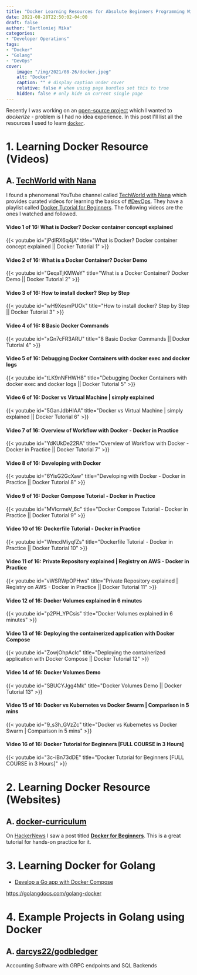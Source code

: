 ```yaml
---
title: "Docker Learning Resources for Absolute Beginners Programming With Golang"
date: 2021-08-28T22:50:02-04:00
draft: false
author: "Bartlomiej Mika"
categories:
- "Developer Operations"
tags:
- "Docker"
- "Golang"
- "DevOps"
cover:
    image: "/img/2021/08-26/docker.jpeg"
    alt: "Docker"
    caption: "" # display caption under cover
    relative: false # when using page bundles set this to true
    hidden: false # only hide on current single page
---
```



Recently I was working on an [open-source project](https://github.com/over55/workery-server) which I wanted to *dockerize* - problem is I had no idea experience. In this post I'll list all the resources I used to learn [`docker`](https://www.docker.com/).

<!--more-->

# 1. Learning Docker Resource (Videos)

## A. [TechWorld with Nana](youtube.com/c/TechWorldwithNana/videos)

I found a phenomenal YouTube channel called [TechWorld with Nana](youtube.com/c/TechWorldwithNana/videos) which provides curated videos for learning the basics of [#DevOps](/tags/devops/). They have a playlist called [Docker Tutorial for Beginners](https://www.youtube.com/playlist?list=PLy7NrYWoggjzfAHlUusx2wuDwfCrmJYcs). The following videos are the ones I watched and followed.

#### Video 1 of 16: What is Docker? Docker container concept explained
{{< youtube id="jPdIRX6q4jA" title="What is Docker? Docker container concept explained || Docker Tutorial 1" >}}

#### Video 2 of 16: What is a Docker Container? Docker Demo
{{< youtube id="GeqaTjKMWeY" title="What is a Docker Container? Docker Demo || Docker Tutorial 2" >}}

#### Video 3 of 16: How to install docker? Step by Step
{{< youtube id="wH9XesmPUOk" title="How to install docker? Step by Step || Docker Tutorial 3" >}}

#### Video 4 of 16: 8 Basic Docker Commands
{{< youtube id="xGn7cFR3ARU" title="8 Basic Docker Commands || Docker Tutorial 4" >}}

#### Video 5 of 16: Debugging Docker Containers with docker exec and docker logs
{{< youtube id="tLK9nNFHWH8" title="Debugging Docker Containers with docker exec and docker logs || Docker Tutorial 5" >}}

#### Video 6 of 16: Docker vs Virtual Machine | simply explained
{{< youtube id="5GanJdbHlAA" title="Docker vs Virtual Machine | simply explained || Docker Tutorial 6" >}}

#### Video 7 of 16: Overview of Workflow with Docker - Docker in Practice
{{< youtube id="YdKUkDe22RA" title="Overview of Workflow with Docker - Docker in Practice || Docker Tutorial 7" >}}

#### Video 8 of 16: Developing with Docker
{{< youtube id="6YisG2GcXaw" title="Developing with Docker - Docker in Practice || Docker Tutorial 8" >}}

#### Video 9 of 16: Docker Compose Tutorial - Docker in Practice
{{< youtube id="MVIcrmeV_6c" title="Docker Compose Tutorial - Docker in Practice || Docker Tutorial 9" >}}

#### Video 10 of 16: Dockerfile Tutorial - Docker in Practice
{{< youtube id="WmcdMiyqfZs" title="Dockerfile Tutorial - Docker in Practice || Docker Tutorial 10" >}}

#### Video 11 of 16: Private Repository explained | Registry on AWS - Docker in Practice
{{< youtube id="vWSRWpOPHws" title="Private Repository explained | Registry on AWS - Docker in Practice || Docker Tutorial 11" >}}

#### Video 12 of 16: Docker Volumes explained in 6 minutes
{{< youtube id="p2PH_YPCsis" title="Docker Volumes explained in 6 minutes" >}}

#### Video 13 of 16: Deploying the containerized application with Docker Compose
{{< youtube id="ZowjOhpAcIc" title="Deploying the containerized application with Docker Compose || Docker Tutorial 12" >}}

#### Video 14 of 16: Docker Volumes Demo
{{< youtube id="SBUCYJgg4Mk" title="Docker Volumes Demo || Docker Tutorial 13" >}}

#### Video 15 of 16: Docker vs Kubernetes vs Docker Swarm | Comparison in 5 mins
{{< youtube id="9_s3h_GVzZc" title="Docker vs Kubernetes vs Docker Swarm | Comparison in 5 mins" >}}

#### Video 16 of 16: Docker Tutorial for Beginners [FULL COURSE in 3 Hours]
{{< youtube id="3c-iBn73dDE" title="Docker Tutorial for Beginners [FULL COURSE in 3 Hours]" >}}

# 2. Learning Docker Resource (Websites)

## A. [docker-curriculum](https://docker-curriculum.com)

On [HackerNews](https://news.ycombinator.com/item?id=19794635) I saw a post titled [**Docker for Beginners**](https://docker-curriculum.com). This is a great tutorial for hands-on practice for it.

# 3. Learning Docker for Golang

* [Develop a Go app with Docker Compose](https://firehydrant.io/blog/develop-a-go-app-with-docker-compose/)

https://golangdocs.com/golang-docker

# 4. Example Projects in Golang using Docker

## A. [darcys22/godbledger](https://news.ycombinator.com/item?id=28333061)
Accounting Software with GRPC endpoints and SQL Backends
